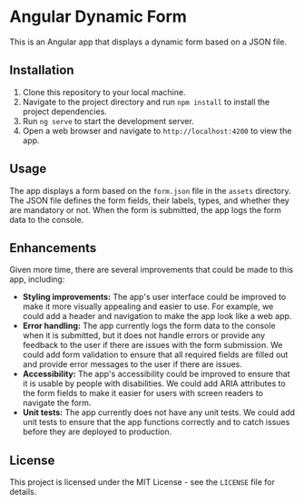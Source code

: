 # Angular Dynamic Form

This is an Angular app that displays a dynamic form based on a JSON file.

## Installation

1. Clone this repository to your local machine.
2. Navigate to the project directory and run `npm install` to install the project dependencies.
3. Run `ng serve` to start the development server.
4. Open a web browser and navigate to `http://localhost:4200` to view the app.

## Usage

The app displays a form based on the `form.json` file in the `assets` directory. The JSON file defines the form fields, their labels, types, and whether they are mandatory or not. When the form is submitted, the app logs the form data to the console.

## Enhancements

Given more time, there are several improvements that could be made to this app, including:

- **Styling improvements:** The app's user interface could be improved to make it more visually appealing and easier to use. For example, we could add a header and navigation to make the app look like a web app.
- **Error handling:** The app currently logs the form data to the console when it is submitted, but it does not handle errors or provide any feedback to the user if there are issues with the form submission. We could add form validation to ensure that all required fields are filled out and provide error messages to the user if there are issues.
- **Accessibility:** The app's accessibility could be improved to ensure that it is usable by people with disabilities. We could add ARIA attributes to the form fields to make it easier for users with screen readers to navigate the form.
- **Unit tests:** The app currently does not have any unit tests. We could add unit tests to ensure that the app functions correctly and to catch issues before they are deployed to production.

## License

This project is licensed under the MIT License - see the `LICENSE` file for details.
